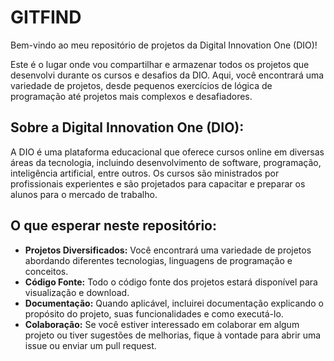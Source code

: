 # GITFIND

Bem-vindo ao meu repositório de projetos da Digital Innovation One (DIO)!

Este é o lugar onde vou compartilhar e armazenar todos os projetos que desenvolvi durante os cursos e desafios da DIO. Aqui, você encontrará uma variedade de projetos, desde pequenos exercícios de lógica de programação até projetos mais complexos e desafiadores.

## Sobre a Digital Innovation One (DIO):

A DIO é uma plataforma educacional que oferece cursos online em diversas áreas da tecnologia, incluindo desenvolvimento de software, programação, inteligência artificial, entre outros. Os cursos são ministrados por profissionais experientes e são projetados para capacitar e preparar os alunos para o mercado de trabalho.

## O que esperar neste repositório:

- **Projetos Diversificados:** Você encontrará uma variedade de projetos abordando diferentes tecnologias, linguagens de programação e conceitos.
- **Código Fonte:** Todo o código fonte dos projetos estará disponível para visualização e download.
- **Documentação:** Quando aplicável, incluirei documentação explicando o propósito do projeto, suas funcionalidades e como executá-lo.
- **Colaboração:** Se você estiver interessado em colaborar em algum projeto ou tiver sugestões de melhorias, fique à vontade para abrir uma issue ou enviar um pull request.


